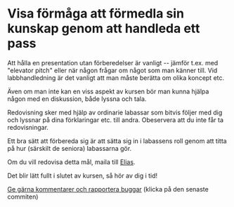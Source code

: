 # Visa förmåga att förmedla sin kunskap genom att handleda ett pass

Att hålla en presentation utan förberedelser är vanligt -- jämför
t.ex. med "elevator pitch" eller när någon frågar om något som man
känner till. Vid labbhandledning är det vanligt att man måste
berätta om olika koncept etc.

Även om man inte kan en viss aspekt av kursen bör man kunna hjälpa
någon med en diskussion, både lyssna och tala.

Redovisning sker med hjälp av ordinarie labassar som bitvis följer
med dig och lyssnar på dina förklaringar etc. till andra.
Obeservera att du inte får ta redovisningar.

Ett bra sätt att förbereda sig är att sätta sig in i labassens
roll genom att titta på hur (särskilt de seniora) labassarna gör.

Om du vill redovisa detta mål, maila till
[Elias](mailto:elias.castegren@it.uu.se).

Det blir lätt fullt i slutet av kursen, så hör av dig i tid!

[Ge gärna kommentarer och rapportera buggar](https://github.com/IOOPM-UU/achievements/commits/master/X62.md) (klicka på den senaste commiten)

